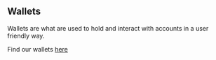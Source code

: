 ## Wallets

Wallets are what are used to hold and interact with accounts in a user friendly way.

Find our wallets [here]( ecosystem/wallets.md)